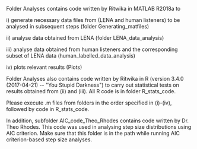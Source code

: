 Folder Analyses contains code written by Ritwika in MATLAB R2018a to 

i) generate necessary data files from (LENA and human listeners) to be analysed in subsequent steps (folder Generating_matfiles)

ii) analyse data obtained from LENA (folder LENA_data_analysis)

iii) analyse data obtained from human listeners and the corresponding subset of LENA data (human_labelled_data_analysis)

iv) plots relevant results (Plots)

Folder Analyses also contains code written by Ritwika in R (version 3.4.0 (2017-04-21) -- "You Stupid Darkness") to carry out 
statistical tests on results obtained from (ii) and (iii). All R code is in folder R_stats_code.

Please execute .m files from folders in the order specified in (i)-(iv), followed by code in R_stats_code.

In addition, subfolder AIC_code_Theo_Rhodes contains code written by Dr. Theo Rhodes. This code was used in analysing step size distributions using AIC criterion. Make sure that this folder is in the path while running AIC criterion-based step size analyses.
